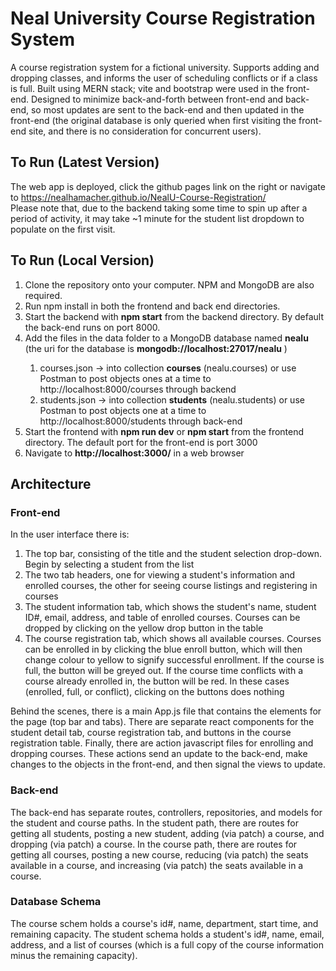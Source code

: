 # Neal University Course Registration System  
A course registration system for a fictional university.  Supports adding and dropping classes, and informs the user of scheduling conflicts or if a class is full. Built using MERN stack; vite and bootstrap were used in the front-end.  Designed to minimize back-and-forth between front-end and back-end, so most updates are sent to the back-end and then updated in the front-end (the original database is only queried when first visiting the front-end site, and there is no consideration for concurrent users).

## To Run (Latest Version)
The web app is deployed, click the github pages link on the right or navigate to https://nealhamacher.github.io/NealU-Course-Registration/   
Please note that, due to the backend taking some time to spin up after a period of activity, it may take ~1 minute for the student list dropdown to populate on the first visit.

## To Run (Local Version)
<ol>
  <li>Clone the repository onto your computer. NPM and MongoDB are also required.</li>
  <li>Run npm install in both the frontend and back end directories.</li>
  <li>Start the backend with <strong>npm start</strong> from the backend directory. By default the back-end runs on port 8000.
  <li>Add the files in the data folder to a MongoDB database named <strong>nealu</strong> (the uri for the database is <strong>mongodb://localhost:27017/nealu</strong> )</li>
    <ol>
      <li>courses.json -> into collection <strong>courses</strong> (nealu.courses) or use Postman to post objects ones at a time to http://localhost:8000/courses through backend</li>
      <li>students.json -> into collection <strong>students</strong> (nealu.students) or use Postman to post objects one at a time to http://localhost:8000/students through back-end</li>
    </ol>
  <li>Start the frontend with <strong>npm run dev</strong> or <strong>npm start</strong> from the frontend directory. The default port for the front-end is port 3000</li>
  <li>Navigate to <strong>http://localhost:3000/</strong> in a web browser</li>
</ol>

## Architecture  
### Front-end 
In the user interface there is:
<ol>
  <li>The top bar, consisting of the title and the student selection drop-down. Begin by selecting a student from the list</li>
  <li>The two tab headers, one for viewing a student's information and enrolled courses, the other for seeing course listings and registering in courses</li>
  <li>The student information tab, which shows the student's name, student ID#, email, address, and table of enrolled courses. Courses can be dropped by clicking on the yellow drop button in the table</li>
  <li>The course registration tab, which shows all available courses. Courses can be enrolled in by clicking the blue enroll button, which will then change colour to yellow to signify successful enrollment. If the course is full, the button will be greyed out. If the course time conflicts with a course already enrolled in, the button will be red. In these cases (enrolled, full, or conflict), clicking on the buttons does nothing </li>
</ol>
Behind the scenes, there is a main App.js file that contains the elements for the page (top bar and tabs). There are separate react components for the student detail tab, course registration tab, and buttons in the course registration table. Finally, there are action javascript files for enrolling and dropping courses. These actions send an update to the back-end, make changes to the objects in the front-end, and then signal the views to update.

### Back-end
The back-end has separate routes, controllers, repositories, and models for the student and course paths. In the student path, there are routes for getting all students, posting a new student, adding (via patch) a course, and dropping (via patch) a course. In the course path, there are routes for getting all courses, posting a new course, reducing (via patch) the seats available in a course, and increasing (via patch) the seats available in a course.

### Database Schema
The course schem holds a course's id#, name, department, start time, and remaining capacity. The student schema holds a student's id#, name, email, address, and a list of courses (which is a full copy of the course information minus the remaining capacity). 
